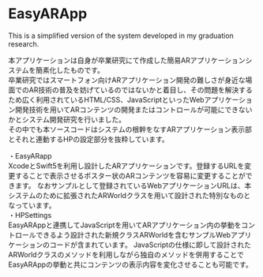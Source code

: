 # EasyARApp
This is a simplified version of the system developed in my graduation research.

本アプリケーションは自身が卒業研究にて作成した簡易ARアプリケーションシステムを簡素化したものです。<br>
卒業研究ではスマートフォン向けARアプリケーション開発の難しさが身近な場面でのAR技術の普及を妨げているのではないかと着目し、その問題を解決するため広く利用されているHTML/CSS、JavaScriptといったWebアプリケーション開発技術を用いてARコンテンツの開発またはコントロールが可能にできないかとシステム開発研究を行いました。<br>
その中でも本ソースコードはシステムの根幹をなすARアプリケーション表示部とそれと連動するHPの設定部分を抜粋しています。<br>

・EasyARapp<br>
XcodeとSwift5を利用し設計したARアプリケーションです。登録するURLを変更することで表示させるポスター状のARコンテンツを容易に変更することができます。
なおサンプルとして登録されているWebアプリケーションURLは、本システムのために拡張されたARWorldクラスを用いて設計された特別なものとなっています。<br>
・HPSettings<br>
EasyARAppと連携してJavaScriptを用いてARアプリケーション内の挙動をコントロールできるよう設計された新規クラスARWorldを含むサンプルWebアプリケーションのコードが含まれています。
JavaScriptの仕様に即して設計されたARWorldクラスのメソッドを利用しながら独自のメソッドを併用することでEasyARAppの挙動と共にコンテンツの表示内容を変化させることも可能です。<br>
